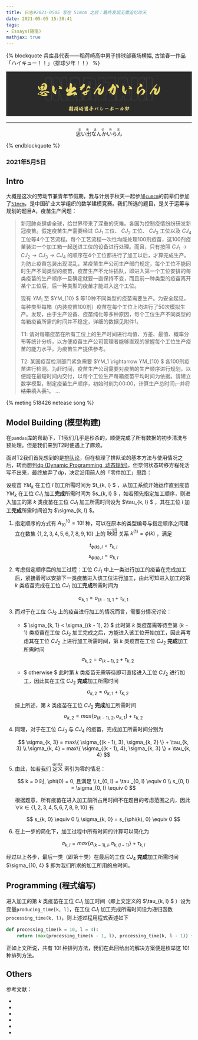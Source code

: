 ```yaml
---
title: 日志#2021-0505 写在 51mcm 之后：最终发现无需追忆昨天
date: 2021-05-05 15:30:41
tags:
- Essays(随笔)
mathjax: true
---
```


{% blockquote 兵库县代表——稻荷崎高中男子排球部赛场横幅, 古馆春一作品「ハイキュー！！」（排球少年！！） %}

![稻荷崎](2021-0505/稻荷崎.jpeg)

***

<p style="text-align: center; display: none;">
  <ruby><span>思い出</span><rp>(</rp><rt>无需</rt><rp>)</rp></ruby>
  <ruby><span>なんか</span><rp>(</rp><rt>追忆</rt><rp>)</rp></ruby>
  <ruby><span>いらん</span><rp>(</rp><rt>昨天</rt><rp>)</rp></ruby>
</p>

<p class="h1" style="text-align: center;">
  <ruby>思い出なんかいらん<rp>(</rp><rt>无需追忆昨天</rt><rp>)</rp></ruby>
</p>

{% endblockquote %}

### 2021年5月5日

## Intro

大概是这次的劳动节兼青年节假期，我与计划于秋天一起参加[`cumcm`](http://www.mcm.edu.cn/)的前辈们参加了[`51mcm`](http://51mcm.cumt.edu.cn/)，是中国矿业大学组织的数学建模竞赛。我们所选的题目，是关于运筹与规划的题目A，疫苗生产问题：

> 新冠肺炎肆虐全球，给世界带来了深重的灾难。各国为控制疫情纷纷研发新冠疫苗。假定疫苗生产需要经过 $CJ_1$ 工位、 $CJ_2$ 工位、 $CJ_3$ 工位以及 $CJ_4$ 工位等4个工艺流程。每个工艺流程一次性均能处理100剂疫苗，这100剂疫苗装进一个加工箱一起送进工位的设备进行处理。而且，只有按照 $CJ_1 \rightarrow CJ_2 \rightarrow CJ_3 \rightarrow CJ_4$ 的顺序在4个工位都进行了加工以后，才算完成生产。为防止疫苗包装出现混乱，某疫苗生产公司生产部门规定，每个工位不能同时生产不同类型的疫苗，疫苗生产不允许插队，即进入第一个工位安排的每类疫苗的生产顺序一旦确定就要一直保持不变，而且前一种类型的疫苗离开某个工位后，后一种类型的疫苗才能进入这个工位。
>
> 现有 $YM_1$ 至 $YM_{10} $ 等10种不同类型的疫苗需要生产。为安全起见，每种类型每箱（内装疫苗100剂）疫苗在每个工位上均进行了50次模拟生产。发现，由于生产设备、疫苗纯化等多种原因，每个工位生产不同类型的每箱疫苗所需的时间并不稳定，详细的数据见附件1。
>
> T1: 请对每箱疫苗在所有工位上的生产时间进行均值、方差、最值、概率分布等统计分析，以方便疫苗生产公司管理者能够直观的掌握每个工位生产疫苗的能力水平，为疫苗生产提供参考。
>
> T2: 某国疫苗检测部门紧急需要 $YM_1 \rightarrow YM_{10} $ 各100剂疫苗进行检测。为赶时间，疫苗生产公司需要对疫苗的生产顺序进行规划，以便能在最短时间内交付，以每个工位生产每箱疫苗平均时间为依据。请建立数学模型，制定疫苗生产顺序，初始时刻为00:00，计算生产总时间~~，并将结果填入表1~~。
> ...

{% meting 518426 netease song %}

## Model Building (模型构建)

在`pandas`库的帮助下，T1我们几乎是秒杀的，顺便完成了所有数据的初步清洗与预处理。但是我们来到T2时便遇上了麻烦。

面对T2我们首先想到的是[排队论](https://blog.csdn.net/a493823882/article/details/78209512/)，但在梳理了排队论的基本方法与使用情况之后，转而想到[dp (Dynamic Programming, 动态规划)](https://baike.baidu.com/item/动态规划/529408)，但奈何状态转移方程死活写不出来，最终放弃了dp，决定沿用前人的「零件加工」思路：

设疫苗 $YM_k$ 在工位 $l$ 加工所需时间为 $t_{k, l} $ ，从加工系统开始运作直到疫苗 $YM_k$ 在工位 $CJ_l$ 加工**完成**所需时间为 $s_{k, l} $ ，如若预先指定加工顺序，则进入加工的第 $k$ 类疫苗在工位 $CJ_l$ 加工所需时间设为 $\tau_{k, l} $ ，其在工位 $l$ 加工**完成**所需时间设为 $\sigma_{k, l} $。

1. 指定顺序的方式有 $A_{10}^{10} = 10!$ 种，可以在原本的类型编号与指定顺序之间建立在数集 $\{1, 2, 3, 4, 5, 6, 7, 8, 9, 10\}$ 上的 <ruby>映<rp>(</rp><rt>一一</rt><rp>)</rp>射<rp>(</rp><rt>对应</rt><rp>)</rp></ruby> 关系 $k^{(1)} = \phi(k)$ ，满足

   $$ t_{\phi(k), l} = \tau  _{k, l} $$
   $$ s_{\phi(k), l} = \sigma_{k, l} $$

2. 考虑指定顺序后的加工过程：工位 $CJ_1$ 中上一类进行加工的疫苗在完成加工后，紧接着可以安排下一类疫苗进入该工位进行加工，由此可知进入加工的第 $k$ 类疫苗完成在工位 $CJ_1$ 加工**完成**所需时间为

   $$ \sigma_{k, 1} = \sigma_{(k - 1), 1} + \tau_{k, 1} $$

3. 而对于在工位 $CJ_2$ 上的疫苗进行加工的情况而言，需要分情况讨论：

   * $ \sigma_{k, 1} < \sigma_{(k - 1), 2} $
     此时第 $k$ 类疫苗需等待至第 $(k - 1)$ 类疫苗在工位 $CJ_2$ 加工完成之后，方能进入该工位开始加工，因此再考虑其在工位 $CJ_2$ 上进行加工所需时间，第 $k$ 类疫苗在工位 $CJ_2$ **完成**加工所需时间
     $$ \sigma_{k, 2} = \sigma_{(k - 1), 2} + \tau_{k, 2} $$

   * $ otherwise $
     此时第 $k$ 类疫苗无需等待即可直接进入工位 $CJ_2$ 进行加工，因此其在工位 $CJ_2$ **完成**加工所需时间
     $$ \sigma_{k, 2} = \sigma_{k, 1}       + \tau_{k, 2} $$

   综上所述，第 $k$ 类疫苗在工位 $CJ_2$ **完成**加工所需时间
   $$ \sigma_{k, 2} = max\{ \sigma_{(k - 1), 2}, \sigma_{k, 1} \} + \tau_{k, 2} $$

4. 同理，对于在工位 $CJ_3$ 与 $CJ_4$ 的疫苗，完成加工所需时间分别为

   $$
      \sigma_{k, 3} = max\{ \sigma_{(k - 1), 3}, \sigma_{k, 2} \} + \tau_{k, 3}
      \\
      \sigma_{k, 4} = max\{ \sigma_{(k - 1), 4}, \sigma_{k, 3} \} + \tau_{k, 4}
   $$

5. 由此，如若我们 <ruby>定<rp>(</rp><rt>强行</rt><rp>)</rp>义<rp>(</rp><rt>规定</rt><rp>)</rp></ruby> 索引为零的情况：

   $$ k = 0 时, \phi(0) = 0, 且满足
      \\
      t_{0, l} = \tau  _{0, l} \equiv 0
      \\
      s_{0, l} = \sigma_{0, l} \equiv 0
   $$

   根据题意，所有疫苗在进入加工前所占用时间不在题目的考虑范围之内，因此 $\forall k \in \{1, 2, 3, 4, 5, 6, 7, 8, 9, 10\}$ 有

   $$
      s_{k, 0} \equiv 0
      \\
      \sigma_{k, 0} = s_{\phi(k), 0} \equiv 0
   $$

6. 在上一步的简化下，加工过程中所有时间的计算可以简化为

   $$ \sigma_{k, l} = max\{ \sigma_{(k - 1), l}, \sigma_{k, (l - 1)} \} + \tau_{k, l} $$

经过以上各步，最后一类（即第十类）在最后的工位 $CJ_4$ **完成**加工所需时间 $\sigma_{10, 4} $ 即为我们所求的加工所用的总时间。

## Programming (程式编写)

进入加工的第 $k$ 类疫苗在工位 $CJ_l$ 加工时间（即上文定义的 $\tau_{k, l} $ ）设为变量`producing_time[k, l]`，在工位 $CJ_l$ 加工完成所需时间设为递归函数`processing_time(k, l)`，则上述过程用程式表述如下

```py proctime.py
def processing_time(k = 10, l = 4):
    return (max(processing_time(k - 1, l), processing_time(k, l - 1)) + producing_time[k, l]) if (k and l) else 0
```

正如上文所说，共有 $10!$ 种排列方法，我们在此回给出的解决方案便是枚举这 $10!$ 种排列方法。

## Others

参考文献：

* [1]: <https://blog.csdn.net/a493823882/article/details/78209512/>
* [2]: <https://www.zhihu.com/question/291280715/answer/1492289717>
* [3]: <https://www.zhihu.com/question/23995189/answer/613096905>
* [4]: <https://www.luogu.com.cn/blog/pks-LOVING/junior-dynamic-programming-dong-tai-gui-hua-chu-bu-ge-zhong-zi-xu-lie>
* [5]: <https://blog.csdn.net/sunyueqinghit/article/details/81562138/>
* [6]: <https://baike.baidu.com/item/动态规划/529408>
